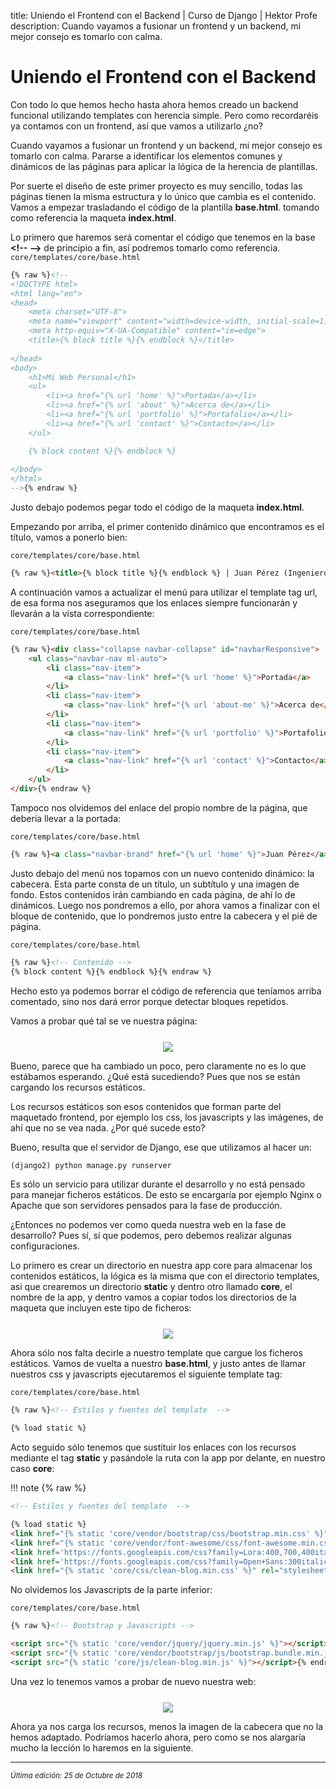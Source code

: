 title: Uniendo el Frontend con el Backend | Curso de Django | Hektor Profe
description: Cuando vayamos a fusionar un frontend y un backend, mi mejor consejo es tomarlo con calma.

# Uniendo el Frontend con el Backend

Con todo lo que hemos hecho hasta ahora hemos creado un backend funcional utilizando templates con herencia simple. Pero como recordaréis ya contamos con un frontend, así que vamos a utilizarlo ¿no?

Cuando vayamos a fusionar un frontend y un backend, mi mejor consejo es tomarlo con calma. Pararse a identificar los elementos comunes y dinámicos de las páginas para aplicar la lógica de la herencia de plantillas.

Por suerte el diseño de este primer proyecto es muy sencillo, todas las páginas tienen la misma estructura y lo único que cambia es el contenido. Vamos a empezar trasladando el código de la plantilla **base.html**. tomando como referencia la maqueta **index.html**.

Lo primero que haremos será comentar el código que tenemos en la base **&#60;!-- --&#62;** de principio a fin, así podremos tomarlo como referencia.
`core/templates/core/base.html`
```html
{% raw %}<!--
<!DOCTYPE html>
<html lang="en">
<head>
    <meta charset="UTF-8">
    <meta name="viewport" content="width=device-width, initial-scale=1.0">
    <meta http-equiv="X-UA-Compatible" content="ie=edge">
    <title>{% block title %}{% endblock %}</title>
    
</head>
<body>
    <h1>Mi Web Personal</h1>
    <ul>
        <li><a href="{% url 'home' %}">Portada</a></li>
        <li><a href="{% url 'about' %}">Acerca de</a></li>
        <li><a href="{% url 'portfolio' %}">Portafolio</a></li>
        <li><a href="{% url 'contact' %}">Contacto</a></li>
    </ul>

    {% block content %}{% endblock %}
    
</body>
</html>
-->{% endraw %}
```

Justo debajo podemos pegar todo el código de la maqueta **index.html**.

Empezando por arriba, el primer contenido dinámico que encontramos es el título, vamos a ponerlo bien:

`core/templates/core/base.html`
```html
{% raw %}<title>{% block title %}{% endblock %} | Juan Pérez (Ingeniero)</title>{% endraw %}
```

A continuación vamos a actualizar el menú para utilizar el template tag url, de esa forma nos aseguramos que los enlaces siempre funcionarán y llevarán a la vista correspondiente:

`core/templates/core/base.html`

```html
{% raw %}<div class="collapse navbar-collapse" id="navbarResponsive">
    <ul class="navbar-nav ml-auto">
        <li class="nav-item">
            <a class="nav-link" href="{% url 'home' %}">Portada</a>
        </li>
        <li class="nav-item">
            <a class="nav-link" href="{% url 'about-me' %}">Acerca de</a>
        </li>
        <li class="nav-item">
            <a class="nav-link" href="{% url 'portfolio' %}">Portafolio</a>
        </li>
        <li class="nav-item">
            <a class="nav-link" href="{% url 'contact' %}">Contacto</a>
        </li>
    </ul>
</div>{% endraw %}
```

Tampoco nos olvidemos del enlace del propio nombre de la página, que debería llevar a la portada:

`core/templates/core/base.html`
```html
{% raw %}<a class="navbar-brand" href="{% url 'home' %}">Juan Pérez</a>{% endraw %}
```

Justo debajo del menú nos topamos con un nuevo contenido dinámico: la cabecera. Esta parte consta de un título, un subtítulo y una imagen de fondo. Estos contenidos irán cambiando en cada página, de ahí lo de dinámicos. Luego nos pondremos a ello, por ahora vamos a finalizar con el bloque de contenido, que lo pondremos justo entre la cabecera y el pié de página.

`core/templates/core/base.html`
```html
{% raw %}<!-- Contenido -->
{% block content %}{% endblock %}{% endraw %}
```

Hecho esto ya podemos borrar el código de referencia que teníamos arriba comentado, sino nos dará error porque detectar bloques repetidos.

Vamos a probar qué tal se ve nuestra página:

<div style="text-align:center;margin-top:25px"><img src="{{cdn}}/django/24.png"/></div>

Bueno, parece que ha cambiado un poco, pero claramente no es lo que estábamos esperando. ¿Qué está sucediendo? Pues que nos se están cargando los recursos estáticos.

Los recursos estáticos son esos contenidos que forman parte del maquetado frontend, por ejemplo los css, los javascripts y las imágenes, de ahí que no se vea nada. ¿Por qué sucede esto?

Bueno, resulta que el servidor de Django, ese que utilizamos al hacer un: 

```python 
(django2) python manage.py runserver
```

Es sólo un servicio para utilizar durante el desarrollo y no está pensado para manejar ficheros estáticos. De esto se encargaría por ejemplo Nginx o Apache que son servidores pensados para la fase de producción. 

¿Entonces no podemos ver como queda nuestra web en la fase de desarrollo? Pues sí, sí que podemos, pero debemos realizar algunas configuraciones.

Lo primero es crear un directorio en nuestra app core para almacenar los contenidos estáticos, la lógica es la misma que con el directorio templates, asi que crearemos un directorio **static** y dentro otro llamado **core**, el nombre de la app, y dentro vamos a copiar todos los directorios de la maqueta que incluyen este tipo de ficheros:

<div style="text-align:center;margin-top:25px"><img src="{{cdn}}/django/25.png"/></div>

Ahora sólo nos falta decirle a nuestro template que cargue los ficheros estáticos. Vamos de vuelta a nuestro **base.html**, y justo antes de llamar nuestros css y javascripts ejecutaremos el siguiente template tag:

`core/templates/core/base.html`
```html
{% raw %}<!-- Estilos y fuentes del template  -->

{% load static %}
```

Acto seguido sólo tenemos que sustituir los enlaces con los recursos mediante el tag **static** y pasándole la ruta con la app por delante, en nuestro caso **core**:

!!! note {% raw %}
```html tab="core/templates/core/base.html"
<!-- Estilos y fuentes del template  -->

{% load static %}
<link href="{% static 'core/vendor/bootstrap/css/bootstrap.min.css' %}" rel="stylesheet">
<link href="{% static 'core/vendor/font-awesome/css/font-awesome.min.css' %}" rel="stylesheet" type="text/css">
<link href='https://fonts.googleapis.com/css?family=Lora:400,700,400italic,700italic' rel='stylesheet' type='text/css'>
<link href='https://fonts.googleapis.com/css?family=Open+Sans:300italic,400italic,600italic,700italic,800italic,400,300,600,700,800' rel='stylesheet' type='text/css'>
<link href="{% static 'core/css/clean-blog.min.css' %}" rel="stylesheet">{% endraw %}
``` 

No olvidemos los Javascripts de la parte inferior:

`core/templates/core/base.html`
```html
{% raw %}<!-- Bootstrap y Javascripts -->

<script src="{% static 'core/vendor/jquery/jquery.min.js' %}"></script>
<script src="{% static 'core/vendor/bootstrap/js/bootstrap.bundle.min.js' %}"></script>
<script src="{% static 'core/js/clean-blog.min.js' %}"></script>{% endraw %}
```

Una vez lo tenemos vamos a probar de nuevo nuestra web:

<div style="text-align:center;margin-top:25px"><img src="{{cdn}}/django/26.png"/></div>

Ahora ya nos carga los recursos, menos la imagen de la cabecera que no la hemos adaptado. Podríamos hacerlo ahora, pero como se nos alargaría mucho la lección lo haremos en la siguiente.

___
<small class="edited"><i>Última edición: 25 de Octubre de 2018</i></small>